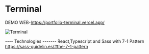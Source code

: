 # Terminal

DEMO WEB-https://portfolio-terminal.vercel.app/

![Terminal](https://user-images.githubusercontent.com/59890285/146283429-d56e7e17-bc34-4de4-9c20-e96a663063da.png)


---- Technologies -------
React,Typescript and Sass with 7-1 Pattern https://sass-guidelin.es/#the-7-1-pattern
